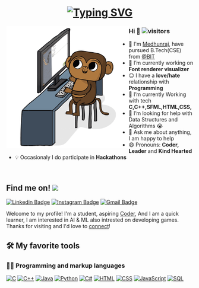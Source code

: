 <h1 align = "center">
<a href="https://git.io/typing-svg"><img src="https://readme-typing-svg.herokuapp.com?font=Fira+Code&duration=3000&pause=500&color=0FF73A&center=true&multiline=true&width=435&height=100&lines=Hello+there!;My+name+is+Medhunraj+;Welcome+to+my+Read+me" alt="Typing SVG" /></a>
</h1>


<img src='https://raw.githubusercontent.com/keshavsingh4522/keshavsingh4522/master/Assets/Monkey_Kid_Coding.gif' align='left' />

### Hi  👋  ![visitors](https://visitor-badge.glitch.me/badge?page_id=https://github.com/keshavsingh4522)
- :school: I'm [Medhunraj](https://github.com/Medhunraj), have pursued B.Tech(CSE) from <a href="https://www.bitsathy.ac.in/">@BIT </a>
- 🔭 I’m currently working on  **Font renderer visualizer**
- :neutral_face: I have a **love/hate** relationship with **Programming**
- 🌱 I’m currently Working with tech **C,C++,SFML,HTML,CSS,**
- 🤔 I’m looking for help with Data Structures and Algorithms 😭
- 💬 Ask me about anything, I am happy to help
- 😄 Pronouns: **Coder, Leader** and **Kind Hearted**
- 💡 Occasionaly I do participate in **Hackathons**


<br>

<h2> Find me on! <img src="https://media.giphy.com/media/mGcNjsfWAjY5AEZNw6/giphy.gif" width="50"></h2>

[![Linkedin Badge](https://img.shields.io/badge/-Medhunraj-blue?style=flat&logo=Linkedin&logoColor=white&link=https://www.linkedin.com/in/manoj-a-6973461a1/)](https://www.linkedin.com/in/medhun-r-0265921b3/)
[![Instagram Badge](https://img.shields.io/badge/-@rajmedhun-purple?style=flat&logo=instagram&logoColor=white&link=https://www.instagram.com/_m4n0j_/)](https://www.instagram.com/rajmedhun/)
[![Gmail Badge](https://img.shields.io/badge/-Medhunraj_PB-c14438?style=flat&logo=Gmail&logoColor=white&link=mailto:medhunraj1307@gmail.com)](mailto:medhunraj1307@gmail.com)


Welcome to my profile! I'm a student, aspiring [Coder](https://github.com/Medhunraj), And I am a quick learner, I am interested in AI & ML also intrested on developing games. Thanks for visiting and I'd love to [connect](https://www.linkedin.com/in/medhun-r-0265921b3/)!


<h2> 🛠️ My favorite tools </h2>

### 👨‍💻 Programming and markup languages

<p>
    <a href="#"><img alt="C" src="https://custom-icon-badges.herokuapp.com/badge/C-03599C.svg?logo=c-in-hexagon&logoColor=white"></a>
    <a href="#"><img alt="C++" src="https://custom-icon-badges.herokuapp.com/badge/C++-9C033A.svg?logo=cpp2&logoColor=white"></a>
    <a href="#"><img alt="Java" src="https://custom-icon-badges.herokuapp.com/badge/Java-007396.svg?logo=java&logoColor=white"></a>
    <a href="#"><img alt="Python" src="https://img.shields.io/badge/Python-14354C.svg?logo=python&logoColor=white"></a>
    <a href="#"><img alt="C#" src="https://custom-icon-badges.herokuapp.com/badge/C%23-68217A.svg?logo=cs2&logoColor=white"></a>
    <a href="#"><img alt="HTML" src="https://img.shields.io/badge/HTML-E34F26.svg?logo=html5&logoColor=white"></a>
    <a href="#"><img alt="CSS" src="https://img.shields.io/badge/CSS-1572B6.svg?logo=css3&logoColor=white"></a>
    <a href="#"><img alt="JavaScript" src="https://img.shields.io/badge/JavaScript-F7DF1E.svg?logo=javascript&logoColor=black"></a>
    <a href="#"><img alt="SQL" src="https://custom-icon-badges.herokuapp.com/badge/SQL-025E8C.svg?logo=database&logoColor=white"></a>
</p>
